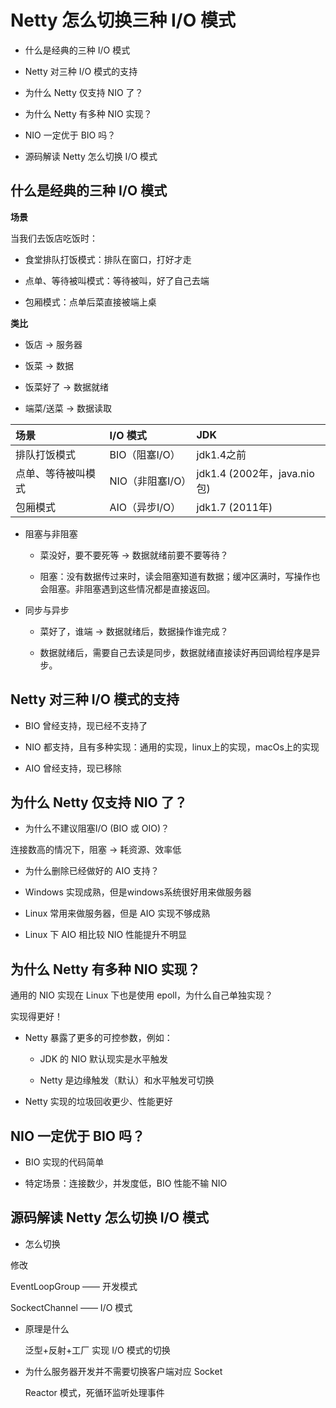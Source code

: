 # Netty 怎么切换三种 I/O 模式

* 什么是经典的三种 I/O 模式

* Netty 对三种 I/O 模式的支持

* 为什么 Netty 仅支持 NIO 了？

* 为什么 Netty 有多种 NIO 实现？

* NIO 一定优于 BIO 吗？

* 源码解读 Netty 怎么切换 I/O 模式

## 什么是经典的三种 I/O 模式
**场景**

当我们去饭店吃饭时：

* 食堂排队打饭模式：排队在窗口，打好才走

* 点单、等待被叫模式：等待被叫，好了自己去端

* 包厢模式：点单后菜直接被端上桌

**类比**

* 饭店 -> 服务器

* 饭菜 -> 数据

* 饭菜好了 -> 数据就绪

* 端菜/送菜 -> 数据读取

场景 | I/O 模式 | JDK  
:-- | :-- | :--  
排队打饭模式 | BIO（阻塞I/O） | jdk1.4之前  
点单、等待被叫模式 | NIO（非阻塞I/O） | jdk1.4 (2002年，java.nio包)  
包厢模式 | AIO（异步I/O） | jdk1.7 (2011年)


* 阻塞与非阻塞

    * 菜没好，要不要死等 -> 数据就绪前要不要等待？
    
    * 阻塞：没有数据传过来时，读会阻塞知道有数据；缓冲区满时，写操作也会阻塞。非阻塞遇到这些情况都是直接返回。
    
* 同步与异步

    * 菜好了，谁端 -> 数据就绪后，数据操作谁完成？
    
    * 数据就绪后，需要自己去读是同步，数据就绪直接读好再回调给程序是异步。
    
 ## Netty 对三种 I/O 模式的支持
 
 * BIO 曾经支持，现已经不支持了
 
 * NIO 都支持，且有多种实现：通用的实现，linux上的实现，macOs上的实现
 
 * AIO 曾经支持，现已移除
 
## 为什么 Netty 仅支持 NIO 了？

* 为什么不建议阻塞I/O (BIO 或 OIO)？

连接数高的情况下，阻塞 -> 耗资源、效率低

* 为什么删除已经做好的 AIO 支持？

* Windows 实现成熟，但是windows系统很好用来做服务器

* Linux 常用来做服务器，但是 AIO 实现不够成熟

* Linux 下 AIO 相比较 NIO 性能提升不明显
   
## 为什么 Netty 有多种 NIO 实现？

通用的 NIO 实现在 Linux 下也是使用 epoll，为什么自己单独实现？

实现得更好！

* Netty 暴露了更多的可控参数，例如：

    * JDK 的 NIO 默认现实是水平触发
    
    * Netty 是边缘触发（默认）和水平触发可切换
    
* Netty 实现的垃圾回收更少、性能更好
   
## NIO 一定优于 BIO 吗？

* BIO 实现的代码简单

* 特定场景：连接数少，并发度低，BIO 性能不输 NIO
   
## 源码解读 Netty 怎么切换 I/O 模式

* 怎么切换

修改  

EventLoopGroup —— 开发模式  

SockectChannel —— I/O 模式

* 原理是什么

    泛型+反射+工厂 实现 I/O 模式的切换

* 为什么服务器开发并不需要切换客户端对应 Socket

    Reactor 模式，死循环监听处理事件
